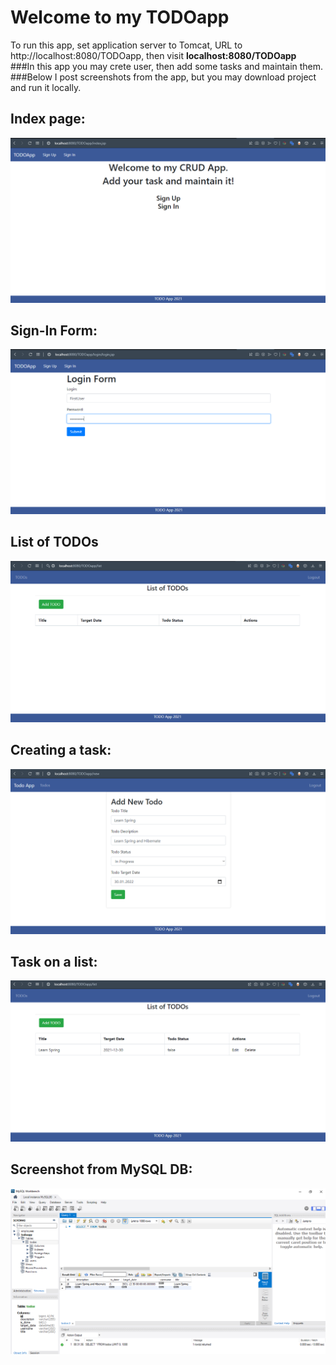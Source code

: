 # Welcome to my TODOapp
To run this app, set application server to Tomcat, URL to http://localhost:8080/TODOapp, then visit
**localhost:8080/TODOapp**<br/>
###In this app you may crete user, then add some tasks and maintain them. <br/>
###Below I post screenshots from the app, but you may download project and run it locally.<br/>
## Index page:<br/>
![Index page: ](https://github.com/Kamil16345/TODOapp/blob/main/screenshots/1.png)
## Sign-In Form: <br/>
![Index page: ](https://github.com/Kamil16345/TODOapp/blob/main/screenshots/2.png)
## List of TODOs <br/>
![Index page: ](https://github.com/Kamil16345/TODOapp/blob/main/screenshots/3.png)
## Creating a task: <br/>
![Index page: ](https://github.com/Kamil16345/TODOapp/blob/main/screenshots/4.png)
## Task on a list: <br/>
![Index page: ](https://github.com/Kamil16345/TODOapp/blob/main/screenshots/5.png)
## Screenshot from MySQL DB: <br/>
![Index page: ](https://github.com/Kamil16345/TODOapp/blob/main/screenshots/6.png)
